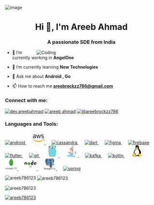 ![image](https://github.com/user-attachments/assets/33a2a4bd-f9d0-46ec-8272-5fbea7aadb9b)
<h1 align="center">Hi 👋, I'm Areeb Ahmad</h1>
<h3 align="center">A passionate SDE from India</h3>

<!-- <p align="left"> <img src="https://komarev.com/ghpvc/?username=areeb786123&label=Profile%20views&color=0e75b6&style=flat" alt="areeb786123" /> </p> -->
<img align="right" alt="Coding" width="400" src="https://cdn.dribbble.com/users/1162077/screenshots/3848914/programmer.gif">


- 🔭 I’m currently working in **AngelOne**

- 🌱 I’m currently learning **New Technologies**

- 💬 Ask me about **Android , Go**
- 📫 How to reach me **areebrockzz786@gmail.com**

<!-- BLOG-POST-LIST:START -->
<!-- BLOG-POST-LIST:END -->

<h3 align="left">Connect with me:</h3>
<p align="left">
<a href="https://dev.to/dev.areebahmad" target="blank"><img align="center" src="https://raw.githubusercontent.com/rahuldkjain/github-profile-readme-generator/master/src/images/icons/Social/devto.svg" alt="dev.areebahmad" height="30" width="40" /></a>
<a href="https://linkedin.com/in/areeb ahmad" target="blank"><img align="center" src="https://raw.githubusercontent.com/rahuldkjain/github-profile-readme-generator/master/src/images/icons/Social/linked-in-alt.svg" alt="areeb ahmad" height="30" width="40" /></a>
<a href="https://medium.com/@areebrockzz786" target="blank"><img align="center" src="https://raw.githubusercontent.com/rahuldkjain/github-profile-readme-generator/master/src/images/icons/Social/medium.svg" alt="@areebrockzz786" height="30" width="40" /></a>
</p>

<!-- <h3 align="left">Languages and Tools:</h3>
<p align="left"> <a href="https://developer.android.com" target="_blank" rel="noreferrer"> <img src="https://raw.githubusercontent.com/devicons/devicon/master/icons/android/android-original-wordmark.svg" alt="android" width="40" height="40"/> </a> <a href="https://aws.amazon.com" target="_blank" rel="noreferrer"> <img src="https://raw.githubusercontent.com/devicons/devicon/master/icons/amazonwebservices/amazonwebservices-original-wordmark.svg" alt="aws" width="40" height="40"/> </a> <a href="https://cassandra.apache.org/" target="_blank" rel="noreferrer"> <img src="https://www.vectorlogo.zone/logos/apache_cassandra/apache_cassandra-icon.svg" alt="cassandra" width="40" height="40"/> </a> <a href="https://dart.dev" target="_blank" rel="noreferrer"> <img src="https://www.vectorlogo.zone/logos/dartlang/dartlang-icon.svg" alt="dart" width="40" height="40"/> </a> <a href="https://www.figma.com/" target="_blank" rel="noreferrer"> <img src="https://www.vectorlogo.zone/logos/figma/figma-icon.svg" alt="figma" width="40" height="40"/> </a> <a href="https://firebase.google.com/" target="_blank" rel="noreferrer"> <img src="https://www.vectorlogo.zone/logos/firebase/firebase-icon.svg" alt="firebase" width="40" height="40"/> </a> <a href="https://flutter.dev" target="_blank" rel="noreferrer"> <img src="https://www.vectorlogo.zone/logos/flutterio/flutterio-icon.svg" alt="flutter" width="40" height="40"/> </a> <a href="https://git-scm.com/" target="_blank" rel="noreferrer"> <img src="https://www.vectorlogo.zone/logos/git-scm/git-scm-icon.svg" alt="git" width="40" height="40"/> </a> <a href="https://golang.org" target="_blank" rel="noreferrer"> <img src="https://raw.githubusercontent.com/devicons/devicon/master/icons/go/go-original.svg" alt="go" width="40" height="40"/> </a> <a href="https://www.java.com" target="_blank" rel="noreferrer"> <img src="https://raw.githubusercontent.com/devicons/devicon/master/icons/java/java-original.svg" alt="java" width="40" height="40"/> </a> <a href="https://kafka.apache.org/" target="_blank" rel="noreferrer"> <img src="https://www.vectorlogo.zone/logos/apache_kafka/apache_kafka-icon.svg" alt="kafka" width="40" height="40"/> </a> <a href="https://kotlinlang.org" target="_blank" rel="noreferrer"> <img src="https://www.vectorlogo.zone/logos/kotlinlang/kotlinlang-icon.svg" alt="kotlin" width="40" height="40"/> </a> <a href="https://www.linux.org/" target="_blank" rel="noreferrer"> <img src="https://raw.githubusercontent.com/devicons/devicon/master/icons/linux/linux-original.svg" alt="linux" width="40" height="40"/> </a> <a href="https://www.mongodb.com/" target="_blank" rel="noreferrer"> <img src="https://raw.githubusercontent.com/devicons/devicon/master/icons/mongodb/mongodb-original-wordmark.svg" alt="mongodb" width="40" height="40"/> </a> <a href="https://nodejs.org" target="_blank" rel="noreferrer"> <img src="https://raw.githubusercontent.com/devicons/devicon/master/icons/nodejs/nodejs-original-wordmark.svg" alt="nodejs" width="40" height="40"/> </a> <a href="https://www.postgresql.org" target="_blank" rel="noreferrer"> <img src="https://raw.githubusercontent.com/devicons/devicon/master/icons/postgresql/postgresql-original-wordmark.svg" alt="postgresql" width="40" height="40"/> </a> <a href="https://spring.io/" target="_blank" rel="noreferrer"> <img src="https://www.vectorlogo.zone/logos/springio/springio-icon.svg" alt="spring" width="40" height="40"/> </a> </p> -->

<h3 align="left">Languages and Tools:</h3>
<p align="left"> 
    <p align="left"> 
        <a href="https://developer.android.com" target="_blank" rel="noreferrer" style="margin-right: 20px;"> 
          <img src="https://iconape.com/wp-content/png_logo_vector/android-robot-head.png" alt="android" width="40" height="40"/> 
        </a> 
        <a href="https://aws.amazon.com" target="_blank" rel="noreferrer" style="margin-right: 20px;"> 
          <img src="https://raw.githubusercontent.com/devicons/devicon/master/icons/amazonwebservices/amazonwebservices-original-wordmark.svg" alt="aws" width="40" height="40"/> 
        </a> 
        <a href="https://cassandra.apache.org/" target="_blank" rel="noreferrer" style="margin-right: 20px;"> 
          <img src="https://www.vectorlogo.zone/logos/apache_cassandra/apache_cassandra-icon.svg" alt="cassandra" width="40" height="40"/> 
        </a> 
        <a href="https://dart.dev" target="_blank" rel="noreferrer" style="margin-right: 20px;"> 
          <img src="https://www.vectorlogo.zone/logos/dartlang/dartlang-icon.svg" alt="dart" width="40" height="40"/> 
        </a> 
        <a href="https://www.figma.com/" target="_blank" rel="noreferrer" style="margin-right: 20px;"> 
          <img src="https://www.vectorlogo.zone/logos/figma/figma-icon.svg" alt="figma" width="40" height="40"/> 
        </a> 
        <a href="https://firebase.google.com/" target="_blank" rel="noreferrer" style="margin-right: 20px;"> 
          <img src="https://www.vectorlogo.zone/logos/firebase/firebase-icon.svg" alt="firebase" width="40" height="40"/> 
        </a> 
        <a href="https://flutter.dev" target="_blank" rel="noreferrer" style="margin-right: 20px;"> 
          <img src="https://www.vectorlogo.zone/logos/flutterio/flutterio-icon.svg" alt="flutter" width="40" height="40"/> 
        </a> 
        <a href="https://git-scm.com/" target="_blank" rel="noreferrer" style="margin-right: 20px;"> 
          <img src="https://www.vectorlogo.zone/logos/git-scm/git-scm-icon.svg" alt="git" width="40" height="40"/> 
        </a> 
        <a href="https://golang.org" target="_blank" rel="noreferrer" style="margin-right: 20px;"> 
          <img src="https://raw.githubusercontent.com/devicons/devicon/master/icons/go/go-original.svg" alt="go" width="40" height="40"/> 
        </a> 
        <a href="https://www.java.com" target="_blank" rel="noreferrer" style="margin-right: 20px;"> 
          <img src="https://raw.githubusercontent.com/devicons/devicon/master/icons/java/java-original.svg" alt="java" width="40" height="40"/> 
        </a> 
        <a href="https://kafka.apache.org/" target="_blank" rel="noreferrer" style="margin-right: 20px;"> 
          <img src="https://www.vectorlogo.zone/logos/apache_kafka/apache_kafka-icon.svg" alt="kafka" width="40" height="40"/> 
        </a> 
        <a href="https://kotlinlang.org" target="_blank" rel="noreferrer" style="margin-right: 20px;"> 
          <img src="https://www.vectorlogo.zone/logos/kotlinlang/kotlinlang-icon.svg" alt="kotlin" width="40" height="40"/> 
        </a> 
        <a href="https://www.linux.org/" target="_blank" rel="noreferrer" style="margin-right: 20px;"> 
          <img src="https://raw.githubusercontent.com/devicons/devicon/master/icons/linux/linux-original.svg" alt="linux" width="40" height="40"/> 
        </a> 
        <a href="https://www.mongodb.com/" target="_blank" rel="noreferrer" style="margin-right: 20px;"> 
          <img src="https://raw.githubusercontent.com/devicons/devicon/master/icons/mongodb/mongodb-original-wordmark.svg" alt="mongodb" width="40" height="40"/> 
        </a> 
        <a href="https://nodejs.org" target="_blank" rel="noreferrer" style="margin-right: 20px;"> 
          <img src="https://raw.githubusercontent.com/devicons/devicon/master/icons/nodejs/nodejs-original-wordmark.svg" alt="nodejs" width="40" height="40"/> 
        </a> 
        <a href="https://www.postgresql.org" target="_blank" rel="noreferrer" style="margin-right: 20px;"> 
          <img src="https://raw.githubusercontent.com/devicons/devicon/master/icons/postgresql/postgresql-original-wordmark.svg" alt="postgresql" width="40" height="40"/> 
        </a> 
        <a href="https://spring.io/" target="_blank" rel="noreferrer" style="margin-right: 20px;"> 
          <img src="https://www.vectorlogo.zone/logos/springio/springio-icon.svg" alt="spring" width="40" height="40"/> 
        </a> 
      </p>
    
  </p>
  <!-- <p><img align="left" src="https://github-readme-stats.vercel.app/api/top-langs?username=areeb786123&show_icons=true&locale=en&layout=compact" alt="areeb786123" /></p> -->
<p><img align="left" src="https://github-readme-stats.vercel.app/api/top-langs?username=areeb786123&show_icons=true&locale=en&layout=compact&theme=tokyonight" alt="areeb786123" /></p>

<p>&nbsp;<img align="center" src="https://github-readme-stats.vercel.app/api?username=areeb786123&show_icons=true&locale=en&layout=compact&theme=tokyonight" alt="areeb786123" /></p>

<p><img align="center" src="https://github-readme-streak-stats.herokuapp.com/?user=areeb786123&layout=compact&theme=tokyonight" alt="areeb786123" /></p>
<!-- <p align="left"> <a href="https://github.com/ryo-ma/github-profile-trophy"><img src="https://github-profile-trophy.vercel.app/?username=areeb786123" alt="areeb786123" /></a> </p> -->
<p align="left"> 
    <a href="https://github.com/ryo-ma/github-profile-trophy">
      <img src="https://github-profile-trophy.vercel.app/?username=areeb786123&margin-w=15&layout=compact&theme=tokyonight" alt="areeb786123" />
    </a> 
  </p>
